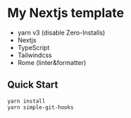 # My Nextjs template

- yarn v3 (disable Zero-Installs)
- Nextjs
- TypeScript
- Tailwindcss
- Rome (linter&formatter)

## Quick Start

```
yarn install
yarn simple-git-hooks
```
